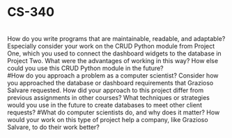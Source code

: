 <H1>CS-340</H1>
<br>How do you write programs that are maintainable, readable, and adaptable? Especially consider your work on the CRUD Python module from Project One, which you used to connect the dashboard widgets to the database in Project Two. What were the advantages of working in this way? How else could you use this CRUD Python module in the future?</br>
#How do you approach a problem as a computer scientist? Consider how you approached the database or dashboard requirements that Grazioso Salvare requested. How did your approach to this project differ from previous assignments in other courses? What techniques or strategies would you use in the future to create databases to meet other client requests?
#What do computer scientists do, and why does it matter? How would your work on this type of project help a company, like Grazioso Salvare, to do their work better?
